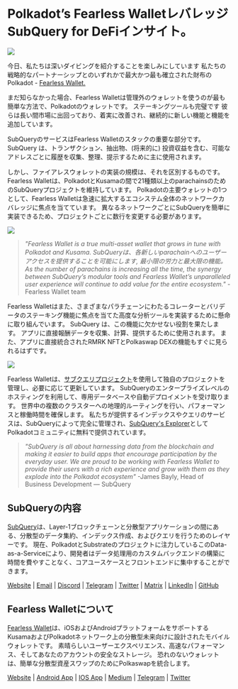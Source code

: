 # Polkadot’s Fearless WalletレバレッジSubQuery for DeFiインサイト。

![](https://miro.medium.com/max/1400/1*HcPJ-5hy6WZrLhkuL6P2BA.png)

今日、私たちは深いダイビングを紹介することを楽しみにしています 私たちの戦略的なパートナーシップとのいずれかで最大かつ最も確立された財布の Polkadot - [Fearless Wallet.](https://fearlesswallet.io/)

まだ知らなかった場合、Fearless Walletは管理外のウォレットを使うのが最も簡単な方法で、Polkadotのウォレットです。 ステーキングツールも完璧です 彼らは長い間市場に出回っており、着実に改善され、継続的に新しい機能と機能を追加しています。

SubQueryのサービスはFearless Walletのスタックの重要な部分です。 SubQuery は、トランザクション、抽出物、(将来的に) 投資収益を含む、可能なアドレスごとに履歴を収集、整理、提示するために主に使用されます。

しかし、ファイアレスウォレットの実装の規模は、それを区別するものです。 Fearless Walletは、PolkadotとKusamaの間で21種類以上のparachainsのためのSubQueryプロジェクトを維持しています。 Polkadotの主要ウォレットの1つとして、Fearless Walletは急速に拡大するエコシステム全体のネットワークカバレッジに焦点を当てています。 異なるネットワークごとにSubQueryを簡単に実装できるため、プロジェクトごとに数行を変更する必要があります。

![](https://miro.medium.com/max/1400/1*5D3J7-_HC2tAP05oOlV5yw.png)

> _"Fearless Wallet is a true multi-asset wallet that grows in tune with Polkadot and Kusama. SubQueryは、各新しいparachainへのユーザーアクセスを提供することを可能にします, 最小限の労力と最大限の機能。 As the number of parachains is increasing all the time, the synergy between SubQuery’s modular tools and Fearless Wallet’s unparalleled user experience will continue to add value for the entire ecosystem."_ -Fearless Wallet team

Fearless Walletはまた、さまざまなパラチェーンにわたるコレーターとバリデータのステーキング機能に焦点を当てた高度な分析ツールを実装するために懸命に取り組んでいます。 SubQuery は、この機能に欠かせない役割を果たします。 アプリに直接報酬データを収集、計算、提供するために使用されます。 また、アプリに直接統合されたRMRK NFTとPolkaswap DEXの機能もすぐに見られるはずです。

![](https://miro.medium.com/max/1400/1*3X7m4-m0NJ3xQ44UKZB7tw.png)

Fearless Walletは、[サブクエリプロジェクト](https://project.subquery.network/)を使用して独自のプロジェクトを管理し、必要に応じて更新しています。 SubQueryのエンタープライズレベルのホスティングを利用して、専用データベースや自動デプロイメントを受け取ります。 世界中の複数のクラスターへの地理的ルーティングを行い、パフォーマンスと稼働時間を確保します。 私たちが提供するインデックスやクエリのサービスは、SubQueryによって完全に管理され、[SubQuery's Explorer](https://explorer.subquery.network/)としてPolkadotコミュニティに無料で提供されています。

> _"SubQuery is all about harnessing data from the blockchain and making it easier to build apps that encourage participation by the everyday user. We are proud to be working with Fearless Wallet to provide their users with a rich experience and grow with them as they explode into the Polkadot ecosystem"_ -James Bayly, Head of Business Development — SubQuery

## SubQueryの内容

[SubQuery](https://subquery.network/)は、Layer-1ブロックチェーンと分散型アプリケーションの間にある、分散型のデータ集約、インデックス作成、およびクエリを行うためのレイヤーです。 現在、PolkadotとSubstrateのプロジェクトに注力しているこのData-as-a-Serviceにより、開発者はデータ処理用のカスタムバックエンドの構築に時間を費やすことなく、コアユースケースとフロントエンドに集中することができます。

[Website](https://subquery.network/) | [Email](hello@subquery.network) | [Discord](https://discord.com/invite/78zg8aBSMG) | [Telegram](https://t.me/subquerynetwork) | [Twitter](https://twitter.com/subquerynetwork) | [Matrix](https://matrix.to/#/#subquery:matrix.org) | [LinkedIn](https://www.linkedin.com/company/subquery) | [GitHub](https://www.youtube.com/channel/UCi1a6NUUjegcLHDFLr7CqLw)

## Fearless Walletについて

[Fearless Wallet](https://fearlesswallet.io/)は、iOSおよびAndroidプラットフォームをサポートするKusamaおよびPolkadotネットワーク上の分散型未来向けに設計されたモバイルウォレットです。 素晴らしいユーザーエクスペリエンス、高速なパフォーマンス、そしてあなたのアカウントの安全なストレージ。 恐れのないウォレットは、簡単な分散型資産スワップのためにPolkaswapを統合します。

[Website](https://fearlesswallet.io/) | [Android App](https://play.google.com/store/apps/details?id=jp.co.soramitsu.fearless) | [IOS App](https://apps.apple.com/us/app/fearless-wallet/id1537251089) | [Medium](https://medium.com/fearlesswallet/) | [Telegram](https://t.me/fearlesswallet) | [Twitter](https://twitter.com/FearlessWallet)
